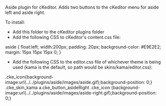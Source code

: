 Aside plugin for cKeditor.  Adds two buttons to the cKeditor menu for aside left and aside right.  

To install:

 - Add this folder to the cKeditor plugins folder
 - Add the following CSS to cKeditor's content.css file:


aside {
  float:left;
	width:200px;
	padding: 20px;
	background-color: #E9E2E2;
	margin: 15px 15px 15px 0;
}


 - Add the following CSS to the editor.css file of whichever theme is being used (kama is the default, so path would be skins/kama/editor.css):

.cke_icon{background-image:url(../../plugins/aside/images/aside.gif);background-position: 0;}
.cke_skin_kama a.cke_button_asideRight .cke_icon {background-image:url(../../plugins/aside/images/aside-right.gif);background-position: 0;}
